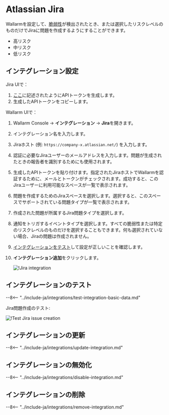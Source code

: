 # Atlassian Jira

Wallarmを設定して、[脆弱性](../../../glossary-en.md#vulnerability)が検出されたとき、または選択したリスクレベルのものだけでJiraに問題を作成するようにすることができます。

* 高リスク
* 中リスク
* 低リスク

## インテグレーション設定

Jira UIで：

1. [ここ](https://support.atlassian.com/atlassian-account/docs/manage-api-tokens-for-your-atlassian-account/#Create-an-API-token)に記述されたようにAPIトークンを生成します。
1. 生成したAPIトークンをコピーします。

Wallarm UIで：

1. Wallarm Console → **インテグレーション** → **Jira**を開きます。
1. インテグレーション名を入力します。
1. Jiraホスト (例:  `https://company-x.atlassian.net/`) を入力します。
1. 認証に必要なJiraユーザーのメールアドレスを入力します。問題が生成されたときの報告者を識別するためにも使用されます。
1. 生成したAPIトークンを貼り付けます。指定されたJiraホストでWallarmを認証するために、メールとトークンがチェックされます。成功すると、このJiraユーザーに利用可能なスペースが一覧で表示されます。
1. 問題を作成するためのJiraスペースを選択します。選択すると、このスペースでサポートされている問題タイプが一覧で表示されます。
1. 作成された問題が所属するJira問題タイプを選択します。
1. 通知をトリガするイベントタイプを選択します。すべての脆弱性または特定のリスクレベルのものだけを選択することもできます。何も選択されていない場合、Jiraの問題は作成されません。
1. [インテグレーションをテスト](#testing-integration)して設定が正しいことを確認します。
1. **インテグレーション追加**をクリックします。

    ![!Jira integration](../../../images/user-guides/settings/integrations/add-jira-integration.png)

## インテグレーションのテスト

--8<-- "../include-ja/integrations/test-integration-basic-data.md"

Jira問題作成のテスト:

![!Test Jira issue creation](../../../images/user-guides/settings/integrations/test-jira-issue-creation.png)

## インテグレーションの更新

--8<-- "../include-ja/integrations/update-integration.md"

## インテグレーションの無効化

--8<-- "../include-ja/integrations/disable-integration.md"

## インテグレーションの削除

--8<-- "../include-ja/integrations/remove-integration.md"